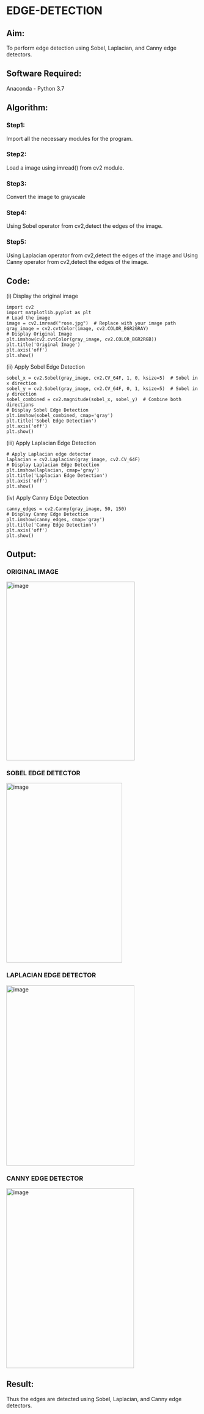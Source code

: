 # EDGE-DETECTION
## Aim:
To perform edge detection using Sobel, Laplacian, and Canny edge detectors.

## Software Required:
Anaconda - Python 3.7

## Algorithm:
### Step1:
Import all the necessary modules for the program.

### Step2:
Load a image using imread() from cv2 module.

### Step3:
Convert the image to grayscale

### Step4:
Using Sobel operator from cv2,detect the edges of the image.

### Step5:

Using Laplacian operator from cv2,detect the edges of the image and Using Canny operator from cv2,detect the edges of the image.

## Code:

(i) Display the original image
```
import cv2
import matplotlib.pyplot as plt
# Load the image
image = cv2.imread("rose.jpg")  # Replace with your image path
gray_image = cv2.cvtColor(image, cv2.COLOR_BGR2GRAY)
# Display Original Image
plt.imshow(cv2.cvtColor(gray_image, cv2.COLOR_BGR2RGB))
plt.title('Original Image')
plt.axis('off')
plt.show()
```
(ii) Apply Sobel Edge Detection
```
sobel_x = cv2.Sobel(gray_image, cv2.CV_64F, 1, 0, ksize=5)  # Sobel in x direction
sobel_y = cv2.Sobel(gray_image, cv2.CV_64F, 0, 1, ksize=5)  # Sobel in y direction
sobel_combined = cv2.magnitude(sobel_x, sobel_y)  # Combine both directions
# Display Sobel Edge Detection
plt.imshow(sobel_combined, cmap='gray')
plt.title('Sobel Edge Detection')
plt.axis('off')
plt.show()
```
(iii) Apply Laplacian Edge Detection
```
# Apply Laplacian edge detector
laplacian = cv2.Laplacian(gray_image, cv2.CV_64F)
# Display Laplacian Edge Detection
plt.imshow(laplacian, cmap='gray')
plt.title('Laplacian Edge Detection')
plt.axis('off')
plt.show()
```
(iv) Apply Canny Edge Detection
```
canny_edges = cv2.Canny(gray_image, 50, 150)
# Display Canny Edge Detection
plt.imshow(canny_edges, cmap='gray')
plt.title('Canny Edge Detection')
plt.axis('off')
plt.show()
```
## Output:
### ORIGINAL IMAGE
<img width="336" height="467" alt="image" src="https://github.com/user-attachments/assets/11534293-3af6-4e8a-ab81-ab6e7f7d9b4e" />


### SOBEL EDGE DETECTOR
<img width="303" height="469" alt="image" src="https://github.com/user-attachments/assets/9a779675-1a28-41b4-a5f9-3f5bcb2f8d91" />


### LAPLACIAN EDGE DETECTOR
<img width="335" height="471" alt="image" src="https://github.com/user-attachments/assets/7caeb932-c5e8-4590-83db-d913919f7002" />


### CANNY EDGE DETECTOR
<img width="334" height="470" alt="image" src="https://github.com/user-attachments/assets/c1dab02d-2b57-4aba-aa58-af2daea5b530" />


## Result:
Thus the edges are detected using Sobel, Laplacian, and Canny edge detectors.
